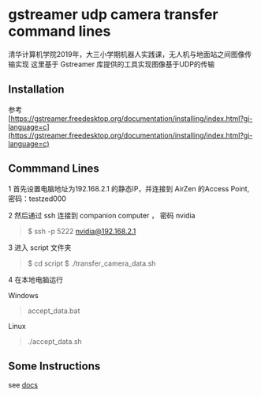 # gstreamer udp camera transfer command lines 
清华计算机学院2019年，大三小学期机器人实践课，无人机与地面站之间图像传输实现
这里基于 Gstreamer 库提供的工具实现图像基于UDP的传输

## Installation
参考[https://gstreamer.freedesktop.org/documentation/installing/index.html?gi-language=c](https://gstreamer.freedesktop.org/documentation/installing/index.html?gi-language=c)

## Commmand Lines
1 首先设置电脑地址为192.168.2.1 的静态IP，并连接到 AirZen 的Access Point, 密码：testzed000

2 然后通过 ssh 连接到 companion computer ， 密码 nvidia

> $ ssh -p 5222 nvidia@192.168.2.1

3 进入 script 文件夹

> $ cd script
> $ ./transfer_camera_data.sh

4 在本地电脑运行

Windows 

> accept_data.bat 

Linux

> ./accept_data.sh

## Some Instructions
see [docs](./docs)
